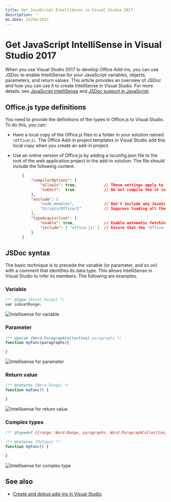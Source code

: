 ```yaml
---
title: Get JavaScript IntelliSense in Visual Studio 2017
description: ''
ms.date: 12/04/2017
---
```



# Get JavaScript IntelliSense in Visual Studio 2017 

When you use Visual Studio 2017 to develop Office Add-ins, you can use JSDoc to enable IntelliSense for your JavaScript variables, objects, parameters, and return values. This article provides an overview of JSDoc and how you can use it to create IntellSense in Visual Studio. For more details, see [JavaScript IntelliSense](https://docs.microsoft.com/en-us/visualstudio/ide/javascript-intellisense) and [JSDoc support in JavaScript](https://github.com/Microsoft/TypeScript/wiki/JsDoc-support-in-JavaScript). 

## Office.js type definitions

You need to provide the definitions of the types in Office.js to Visual Studio. To do this, you can:

- Have a local copy of the Office.js files in a folder in your solution named `\Office\1\`. The Office Add-in project templates in Visual Studio add this local copy when you create an add-in project. 
- Use an online version of Office.js by adding a tsconfig.json file to the root of the web application project in the add-in solution. The file should include the following content.

    ```json
        {        
            "compilerOptions": {
                "allowJs": true,            // These settings apply to JavaScript files also.
                "noEmit":  true             // Do not compile the JS (or TS) files in this project.
            },
            "exclude": [
                "node_modules",             // Don't include any JavaScript found under "node_modules".
                "Scripts/Office/1"          // Suppress loading all the JavaScript files from the Office NuGet package.
            ],
            "typeAcquisition": {
                "enable": true,             // Enable automatic fetching of type definitions for detected JavaScript libraries.
                "include": [ "office-js" ]  // Ensure that the "Office-js" type definition is fetched.
            }
        }
    ```

## JSDoc syntax

The basic technique is to precede the variable (or parameter, and so on) with a comment that identifies its data type. This allows IntelliSense in Visual Studio to infer its members. The following are examples.

### Variable

```js
/** @type {Excel.Range} */
var subsetRange;
```
![Intellisense for variable](../images/intellisense-vs17-var.png)

### Parameter

```js
/** @param {Word.ParagraphCollection} paragraphs */
function myFunc(paragraphs){

}
```
![Intellisense for parameter](../images/intellisense-vs17-param.png)

### Return value

```js
/** @returns {Word.Range} */
function myFunc() {

}
```
![Intellisense for return value](../images/intellisense-vs17-return.png)

### Complex types

```js
/** @typedef {{range: Word.Range, paragraphs: Word.ParagraphCollection}} MyType

/** @returns {MyType} */
function myFunc() {

}
```
![Intellisense for complex type](../images/intellisense-vs17-complex-type.png)

## See also

- [Create and debug add-ins in Visual Studio](create-and-debug-office-add-ins-in-visual-studio.md)
